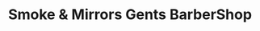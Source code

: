 ---
title: "Smoke & Mirrors Gents BarberShop"
url: /drogheda/smoke-und-mirrors-gents-barbershop/
shop: Friseur
---
